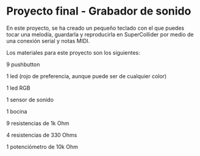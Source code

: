 # Proyecto final - Grabador de sonido

En este proyecto, se ha creado un pequeño teclado con el que puedes tocar una melodía, guardarla y reproducirla en SuperCollider por medio de una conexión serial y notas MIDI.

Los materiales para este proyecto son los siguientes:

9 pushbutton

1 led (rojo de preferencia, aunque puede ser de cualquier color)

1 led RGB

1 sensor de sonido

1 bocina

9 resistencias de 1k Ohm

4 resistencias de 330 Ohms

1 potenciómetro de 10k Ohm
